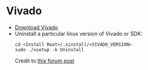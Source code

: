 # Vivado

* [Download Vivado](https://www.xilinx.com/support/download.html)
* Uninstall a particular linux version of Vivado or SDK:
    ```
    cd <Install Root>/.xinstall/<VIVADO_VERSION>
    sudo ./xsetup -b Uninstall
    ```
  Credit to [this forum post](https://forums.xilinx.com/t5/Welcome-Join/Uninstalling-Vivado/td-p/774025)
  